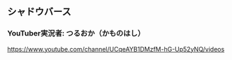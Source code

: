 



## シャドウバース


### YouTuber実況者: つるおか（かものはし）

https://www.youtube.com/channel/UCqeAYB1DMzfM-hG-Up52yNQ/videos  




